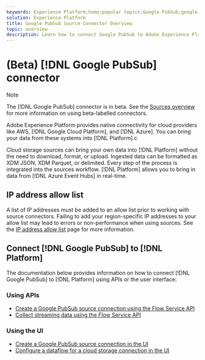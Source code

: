 ```yaml
---
keywords: Experience Platform;home;popular topics;Google PubSub;google pubsub
solution: Experience Platform
title: Google PubSub Source Connector Overview
topic: overview
description: Learn how to connect Google PubSub to Adobe Experience Platform using APIs or the user interface.
---
```


# (Beta) [!DNL Google PubSub] connector

>[!NOTE]
>
>The [!DNL Google PubSub] connector is in beta. See the [Sources overview](../../home.md#terms-and-conditions) for more information on using beta-labelled connectors.

Adobe Experience Platform provides native connectivity for cloud providers like AWS, [!DNL Google Cloud Platform], and [!DNL Azure]. You can bring your data from these systems into [!DNL Platform].c

Cloud storage sources can bring your own data into [!DNL Platform] without the need to download, format, or upload. Ingested data can be formatted as XDM JSON, XDM Parquet, or delimited. Every step of the process is integrated into the sources workflow. [!DNL Platform] allows you to bring in data from [!DNL Azure Event Hubs] in real-time.

## IP address allow list

A list of IP addresses must be added to an allow list prior to working with source connectors. Failing to add your region-specific IP addresses to your allow list may lead to errors or non-performance when using sources. See the [IP address allow list](../../ip-address-allow-list.md) page for more information.

## Connect [!DNL Google PubSub] to [!DNL Platform]

The documentation below provides information on how to connect [!DNL Google PubSub] to [!DNL Platform] using APIs or the user interface:

### Using APIs

- [Create a Google PubSub source connection using the Flow Service API](../../tutorials/api/create/cloud-storage/google-pubsub.md)
- [Collect streaming data using the Flow Service API](../../tutorials/api/collect/streaming.md)

### Using the UI

- [Create a Google PubSub source connection in the UI](../../tutorials/ui/create/cloud-storage/google-pubsub.md)
- [Configure a dataflow for a cloud storage connection in the UI](../../tutorials/ui/dataflow/streaming/cloud-storage-streaming.md)